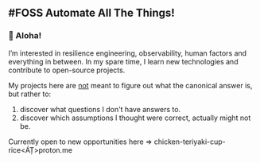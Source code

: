 #FOSS Automate All The Things!
------------------------------------------
### 👋 Aloha! 

I’m interested in resilience engineering, observability, human factors and everything in between. In my spare time, I learn new technologies and contribute to open-source projects.

My projects here are <ins>not</ins> meant to figure out what the canonical answer is, but rather to:  

1. discover what questions I don't have answers to.  
2. discover which assumptions I thought were correct, actually might not be. 

Currently open to new opportunities here => chicken-teriyaki-cup-rice<ÁȚ>proton.me 
